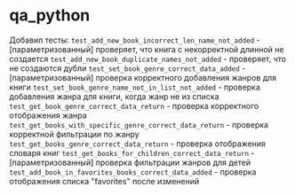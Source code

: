 # qa_python
Добавил тесты:
`test_add_new_book_incorrect_len_name_not_added` - [параметризованный] проверяет, что книга с некорректной длинной не создается
`test_add_new_book_duplicate_names_not_added` - проверяет, что не создаются дубли
`test_set_book_genre_correct_data_added` - [параметризованный] проверка корректного добавления жанров для книги
`test_set_book_genre_name_not_in_list_not_added` - проверка добавления жанра для книги, когда жанр не из списка
`test_get_book_genre_correct_data_return` - проверка корректного отображения жанра
`test_get_books_with_specific_genre_correct_data_return` - проверка корректной фильтрации по жанру
`test_get_books_genre_correct_data_return` - проверка отображения словаря книг
`test_get_books_for_children_correct_data_return` - [параметризованный] проверка фильтрации жанров для детей
`test_add_book_in_favorites_books_correct_data_added` - проверка отображения списка "favorites" после изменений